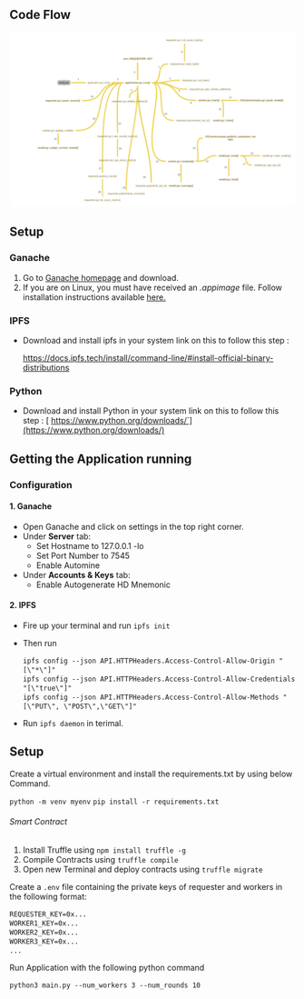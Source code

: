 

## Code Flow 

 ![alt text](https://raw.githubusercontent.com/bayesianinstitute/FLBLC/main/FLBLC_flow%20diagram.png)




## Setup

### Ganache

1. Go to [Ganache homepage](https://truffleframework.com/ganache) and download.
2. If you are on Linux, you must have received an _.appimage_ file. Follow installation instructions available [here.](https://itsfoss.com/use-appimage-linux/)

### IPFS

- Download and install ipfs in your system link on this to follow this step :

   https://docs.ipfs.tech/install/command-line/#install-official-binary-distributions

### Python

- Download and install Python in your system link on this to follow this step :
[ https://www.python.org/downloads/`](https://www.python.org/downloads/)



## Getting the Application running

### Configuration

#### 1. Ganache

- Open Ganache and click on settings in the top right corner.
- Under **Server** tab:
  - Set Hostname to 127.0.0.1 -lo
  - Set Port Number to 7545
  - Enable Automine
- Under **Accounts & Keys** tab:
  - Enable Autogenerate HD Mnemonic

#### 2. IPFS



- Fire up your terminal and run `ipfs init`
- Then run

  ```
  ipfs config --json API.HTTPHeaders.Access-Control-Allow-Origin "[\"*\"]"
  ipfs config --json API.HTTPHeaders.Access-Control-Allow-Credentials "[\"true\"]"
  ipfs config --json API.HTTPHeaders.Access-Control-Allow-Methods "[\"PUT\", \"POST\",\"GET\"]"
  ```
-  Run `ipfs daemon` in terimal.  



## Setup
Create a virtual environment and install the requirements.txt by using  below Command.

` python -m venv myenv `
` pip install -r requirements.txt `

###### Smart Contract

1. Install Truffle using `npm install truffle -g`
2. Compile Contracts using `truffle compile`
3. Open new Terminal and deploy contracts using `truffle migrate`





Create a `.env` file containing the private keys of requester and workers in the following format:
```
REQUESTER_KEY=0x...
WORKER1_KEY=0x...
WORKER2_KEY=0x...
WORKER3_KEY=0x...
...
```

Run Application with the following python command 
```
python3 main.py --num_workers 3 --num_rounds 10 
```



